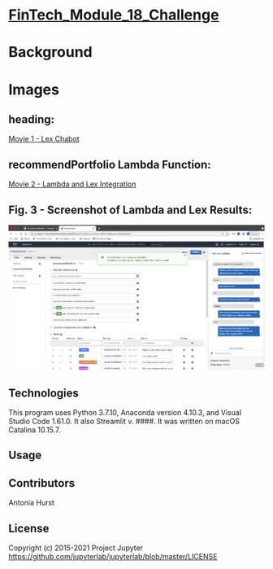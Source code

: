 
# [FinTech_Module_18_Challenge](https://github.com/toniahurst/FinTech_Module_18_Challenge)

# Background

# Images

## heading: 

[Movie 1 - Lex Chabot](https://github.com/toniahurst/FinTech_Module_15_Challenge/blob/main/TH_Clip_1_Mod_15.mov)

## recommendPortfolio Lambda Function: 

[Movie 2 - Lambda and Lex Integration](https://github.com/toniahurst/FinTech_Module_15_Challenge/blob/main/TH_lambda_and_lex.mov)

## Fig. 3 - Screenshot of Lambda and Lex Results: 

![Fig 1](https://github.com/toniahurst/FinTech_Module_15_Challenge/blob/main/Mod_15_image.png)


## Technologies

This program uses Python 3.7.10, Anaconda version 4.10.3, and Visual Studio Code 1.61.0. It also Streamlit v. ####. It was written on macOS Catalina 10.15.7.

## Usage


## Contributors

Antonia Hurst

## License
Copyright (c) 2015-2021 Project Jupyter https://github.com/jupyterlab/jupyterlab/blob/master/LICENSE



